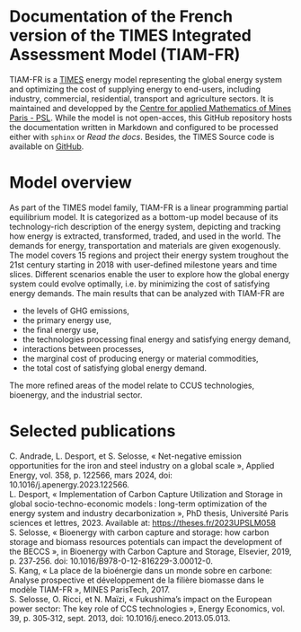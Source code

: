 # Documentation of the French version of the TIMES Integrated Assessment Model (TIAM-FR)

TIAM-FR is a [TIMES](https://github.com/etsap-TIMES/TIMES_model) energy model representing the global energy system and optimizing the cost of supplying energy to end-users, including industry, commercial, residential, transport and agriculture sectors. It is maintained and developped by the [Centre for applied Mathematics of Mines Paris - PSL](https://www.cma.mines-paristech.fr/). While the model is not open-acces, this GitHub repository hosts the documentation written in Markdown and configured to be processed either with ```sphinx``` or *Read the docs*. Besides, the TIMES Source code is available on [GitHub](https://github.com/etsap-TIMES/TIMES_model).

# Model overview

As part of the TIMES model family, TIAM-FR is a linear programming partial equilibrium model. It is categorized as a bottom-up model because of its technology-rich description of the energy system, depicting and tracking how energy is extracted, transformed, traded, and used in the world. The demands for energy, transportation and materials are given exogenously.  
The model covers 15 regions and project their energy system troughout the 21st century starting in 2018 with user-defined milestone years and time slices. Different scenarios enable the user to explore how the global energy system could evolve optimally, i.e. by minimizing the cost of satisfying energy demands. The main results that can be analyzed with TIAM-FR are
- the levels of GHG emissions,
- the primary energy use,
- the final energy use,
- the technologies processing final energy and satisfying energy demand,
- interactions between processes,
- the marginal cost of producing energy or material commodities,
- the total cost of satisfying global energy demand.

The more refined areas of the model relate to CCUS technologies, bioenergy, and the industrial sector.

# Selected publications

C. Andrade, L. Desport, et S. Selosse, « Net-negative emission opportunities for the iron and steel industry on a global scale », Applied Energy, vol. 358, p. 122566, mars 2024, doi: 10.1016/j.apenergy.2023.122566.  
L. Desport, « Implementation of Carbon Capture Utilization and Storage in global socio-techno-economic models : long-term optimization of the energy system and industry decarbonization », PhD thesis, Université Paris sciences et lettres, 2023. Available at: https://theses.fr/2023UPSLM058  
S. Selosse, « Bioenergy with carbon capture and storage: how carbon storage and biomass resources potentials can impact the development of the BECCS », in Bioenergy with Carbon Capture and Storage, Elsevier, 2019, p. 237‑256. doi: 10.1016/B978-0-12-816229-3.00012-0.  
S. Kang, « La place de la bioénergie dans un monde sobre en carbone: Analyse prospective et développement de la filière biomasse dans le modèle TIAM-FR », MINES ParisTech, 2017.  
S. Selosse, O. Ricci, et N. Maïzi, « Fukushima’s impact on the European power sector: The key role of CCS technologies », Energy Economics, vol. 39, p. 305‑312, sept. 2013, doi: 10.1016/j.eneco.2013.05.013.




